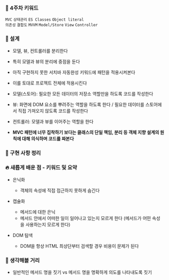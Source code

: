 ### **🔑 4주차 키워드**

`MVC` `상태관리` `ES Classes` `Object literal`  
`의존성` `결합도` `MVVM` `Model/Store` `View` `Controller`

### **📝 설계**

- 모델, 뷰, 컨트롤러를 분리한다
- 특히 모델과 뷰의 분리에 중점을 둔다
- 아직 구현하지 못한 서치바 자동완성 키워드에 패턴을 적용시켜본다
- 이를 토대로 프로젝트 전체에 적용시킨다

- 모델(스토어): 필요한 모든 데이터의 저장소 역할만을 하도록 코드를 작성한다
- 뷰: 화면에 DOM 요소를 뿌려주는 역할을 하도록 한다 / 필요한 데이터를 스토어에서 직접 가져오지 않도록 코드를 작성한다
- 컨트롤러: 모델과 뷰를 이어주는 역할을 한다

- **MVC 패턴에 너무 집착하기 보다는 클래스의 단일 책임, 분리 등 객체 지향 설계의 원칙에 대해 의식하며 코드를 짜본다**

### **📰 구현 사항 정리**

### **🔥 새롭게 배운 점 - 키워드 및 요약**

- 은닉화
  - 객체의 속성에 직접 접근하지 못하게 숨긴다

- 캡슐화
  - 메서드에 대한 은닉
  - 메서드 안에서 어떠한 일이 일어나고 있는지 모르게 한다 (메서드가 어떤 속성을 사용하는지 모르게 한다)

- DOM 탐색
  - DOM을 항상 HTML 최상단부터 검색할 경우 비용이 문제가 된다

### **🤔 생각해볼 거리**

- 일반적인 메서드 명을 짓기 vs 메서드 명을 명확하게 의도를 나타내도록 짓기
